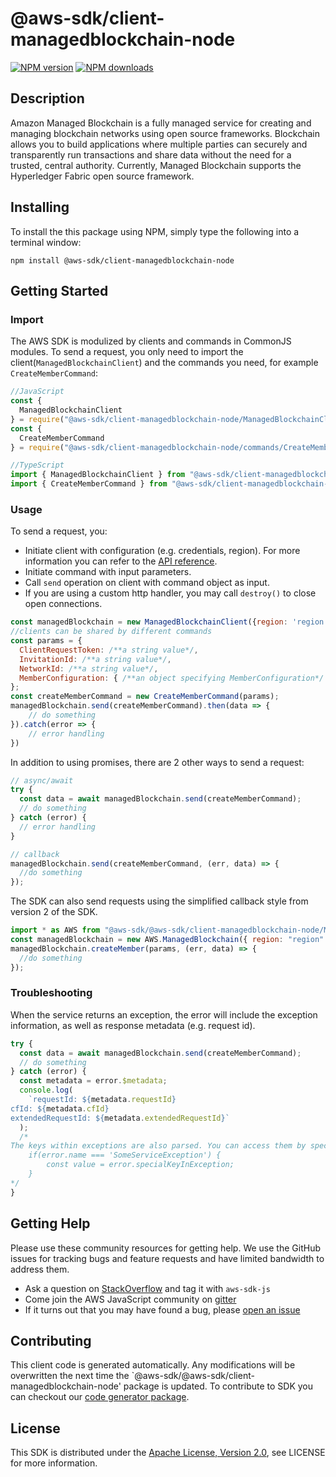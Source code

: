 # @aws-sdk/client-managedblockchain-node

[![NPM version](https://img.shields.io/npm/v/@aws-sdk/client-managedblockchain-node/preview.svg)](https://www.npmjs.com/package/@aws-sdk/client-managedblockchain-node)
[![NPM downloads](https://img.shields.io/npm/dm/@aws-sdk/client-managedblockchain-node.svg)](https://www.npmjs.com/package/@aws-sdk/client-managedblockchain-node)

## Description

<p/> <p>Amazon Managed Blockchain is a fully managed service for creating and managing blockchain networks using open source frameworks. Blockchain allows you to build applications where multiple parties can securely and transparently run transactions and share data without the need for a trusted, central authority. Currently, Managed Blockchain supports the Hyperledger Fabric open source framework. </p>

## Installing

To install the this package using NPM, simply type the following into a terminal window:

```
npm install @aws-sdk/client-managedblockchain-node
```

## Getting Started

### Import

The AWS SDK is modulized by clients and commands in CommonJS modules. To send a request, you only need to import the client(`ManagedBlockchainClient`) and the commands you need, for example `CreateMemberCommand`:

```javascript
//JavaScript
const {
  ManagedBlockchainClient
} = require("@aws-sdk/client-managedblockchain-node/ManagedBlockchainClient");
const {
  CreateMemberCommand
} = require("@aws-sdk/client-managedblockchain-node/commands/CreateMemberCommand");
```

```javascript
//TypeScript
import { ManagedBlockchainClient } from "@aws-sdk/client-managedblockchain-node/ManagedBlockchainClient";
import { CreateMemberCommand } from "@aws-sdk/client-managedblockchain-node/commands/CreateMemberCommand";
```

### Usage

To send a request, you:

- Initiate client with configuration (e.g. credentials, region). For more information you can refer to the [API reference][].
- Initiate command with input parameters.
- Call `send` operation on client with command object as input.
- If you are using a custom http handler, you may call `destroy()` to close open connections.

```javascript
const managedBlockchain = new ManagedBlockchainClient({region: 'region'});
//clients can be shared by different commands
const params = {
  ClientRequestToken: /**a string value*/,
  InvitationId: /**a string value*/,
  NetworkId: /**a string value*/,
  MemberConfiguration: { /**an object specifying MemberConfiguration*/ },
};
const createMemberCommand = new CreateMemberCommand(params);
managedBlockchain.send(createMemberCommand).then(data => {
    // do something
}).catch(error => {
    // error handling
})
```

In addition to using promises, there are 2 other ways to send a request:

```javascript
// async/await
try {
  const data = await managedBlockchain.send(createMemberCommand);
  // do something
} catch (error) {
  // error handling
}
```

```javascript
// callback
managedBlockchain.send(createMemberCommand, (err, data) => {
  //do something
});
```

The SDK can also send requests using the simplified callback style from version 2 of the SDK.

```javascript
import * as AWS from "@aws-sdk/@aws-sdk/client-managedblockchain-node/ManagedBlockchain";
const managedBlockchain = new AWS.ManagedBlockchain({ region: "region" });
managedBlockchain.createMember(params, (err, data) => {
  //do something
});
```

### Troubleshooting

When the service returns an exception, the error will include the exception information, as well as response metadata (e.g. request id).

```javascript
try {
  const data = await managedBlockchain.send(createMemberCommand);
  // do something
} catch (error) {
  const metadata = error.$metadata;
  console.log(
    `requestId: ${metadata.requestId}
cfId: ${metadata.cfId}
extendedRequestId: ${metadata.extendedRequestId}`
  );
  /*
The keys within exceptions are also parsed. You can access them by specifying exception names:
    if(error.name === 'SomeServiceException') {
        const value = error.specialKeyInException;
    }
*/
}
```

## Getting Help

Please use these community resources for getting help. We use the GitHub issues for tracking bugs and feature requests and have limited bandwidth to address them.

- Ask a question on [StackOverflow](https://stackoverflow.com/questions/tagged/aws-sdk-js) and tag it with `aws-sdk-js`
- Come join the AWS JavaScript community on [gitter](https://gitter.im/aws/aws-sdk-js-v3)
- If it turns out that you may have found a bug, please [open an issue](https://github.com/aws/aws-sdk-js-v3/issues)

## Contributing

This client code is generated automatically. Any modifications will be overwritten the next time the `@aws-sdk/@aws-sdk/client-managedblockchain-node' package is updated. To contribute to SDK you can checkout our [code generator package][].

## License

This SDK is distributed under the
[Apache License, Version 2.0](http://www.apache.org/licenses/LICENSE-2.0),
see LICENSE for more information.

[code generator package]: https://github.com/aws/aws-sdk-js-v3/tree/master/packages/service-types-generator
[api reference]: https://docs.aws.amazon.com/AWSJavaScriptSDK/latest/
